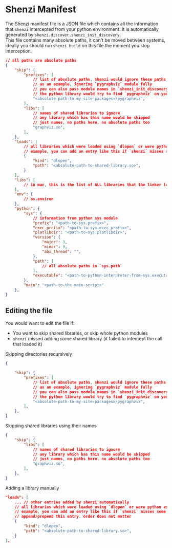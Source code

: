 # Shenzi Manifest

The Shenzi manifest file is a JSON file which contains all the information that `shenzi` intercepted from your python environment. It is automatically generated by `shenzi.discover.shenzi_init_discovery`.  
This file contains many absolute paths, it  can't be moved between systems, ideally you should run `shenzi build` on this file the moment you stop interception.  


```json
// all paths are absolute paths
{
    "skip": {
        "prefixes": [
            // list of absolute paths, shenzi would ignore these paths recursively, they won't be copied to the dist folder
            // as an example, ignoring `pygraphviz` module fully
            // you can also pass module names in `shenzi_init_discovery`, like `shenzi_init_discovery(["pygraphviz"])`
            // the python library would try to find `pygraphviz` on your path and add it to skip list if found
            "<absolute-path-to-my-site-packages>/pygraphviz",
        ],
        "libs": [
            // names of shared libraries to ignore
            // any library which has this name would be skipped
            // just names, no paths here. no absolute paths too
            "graphviz.so",
        ],
    },
    "loads": [
        // all libraries which were loaded using `dlopen` or were python extension modules
        // example, you can add an entry like this if `shenzi` misses some library
        {
            "kind": "dlopen",
            "path": "<absolute-path-to-shared-library.so>",
        }
    ],
    "libs": [
        // in mac, this is the list of ALL libraries that the linker loaded during interception
    ],
    "env": {
        // os.environ
    },
    "python": {
        "sys": {
            // information from python sys module
            "prefix": "<path-to-sys.prefix>",
            "exec_prefix": "<path-to-sys.exec_prefix>",
            "platlibdir": "<path-to-sys.platlibdir>",
            "version": {
                "major": 3,
                "minor": 9,
                "abi_thread": "",
            },
            "path": [
                // all absolute paths in `sys.path`
            ],
            "executable": "<path-to-python-interpreter-from-sys.executable>",
        },
        "main": "<path-to-the-main-script>"
    },
}
```

## Editing the file
You would want to edit the file if:
- You want to skip shared libraries, or skip whole python modules
- `shenzi` missed adding some shared library (it failed to intercept the call that loaded it)


Skipping directories recursively
```json
{
    
    "skip": {
        "prefixes": [
            // list of absolute paths, shenzi would ignore these paths recursively, they won't be copied to the dist folder
            // as an example, ignoring `pygraphviz` module fully
            // you can also pass module names in `shenzi_init_discovery`, like `shenzi_init_discovery(["pygraphviz"])`
            // the python library would try to find `pygraphviz` on your path and add it to skip list if found
            "<absolute-path-to-my-site-packages>/pygraphviz",
        ],
    },
}
```

Skipping shared libraries using their names
```json
{
    "skip": {
        "libs": [
            // names of shared libraries to ignore
            // any library which has this name would be skipped
            // just names, no paths here. no absolute paths too
            "graphviz.so",
        ],
    },
}
```

Adding a library manually
```json
"loads": [
    ... // other entries added by shenzi automatically
    // all libraries which were loaded using `dlopen` or were python extension modules
    // example, you can add an entry like this if `shenzi` misses some library
    // append/prepend this entry, order does not matter
    {
        "kind": "dlopen",
        "path": "<absolute-path-to-shared-library.so>",
    }
],
```